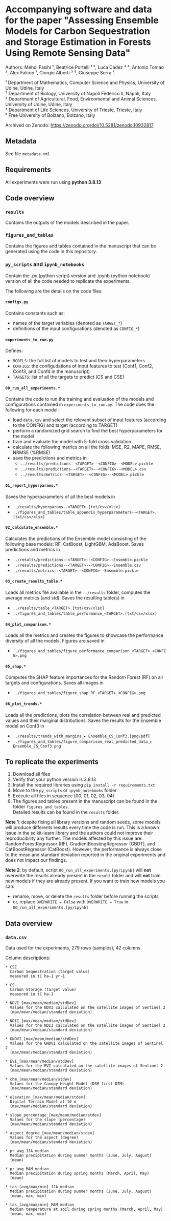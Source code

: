 # Accompanying software and data for the paper "Assessing Ensemble Models for Carbon Sequestration and Storage Estimation in Forests Using Remote Sensing Data"

Authors:
Mehdi Fasihi ¹,
Beatrice Portelli ¹ ²,
Luca Cadez ³ ⁴,
Antonio Tomao ³,
Alex Falcon ¹,
Giorgio Alberti ³ ⁵,
Giuseppe Serra ¹.

¹ Department of Mathematics, Computer Science and Physics, University of Udine, Udine, Italy <br>
² Department of Biology, University of Napoli Federico II, Napoli, Italy <br>
³ Department of Agricultural, Food, Environmental and Animal Sciences, University of Udine, Udine, Italy <br>
⁴ Department of Life Sciences, University of Trieste, Trieste, Italy <br>
⁵ Free University of Bolzano, Bolzano, Italy

Archived on Zenodo: https://zenodo.org/doi/10.5281/zenodo.10932817

## Metadata

See file `metadata.xml`

## Requirements

All experiments were run using **python 3.8.13**


## Code overview

### `results`

Contains the outputs of the models described in the paper.
  
### `figures_and_tables`

Contains the figures and tables contained in the manuscript that can be generated using the code in this repository.

### `py_scripts` and `ipynb_notebooks`

Contain the .py (python script) version and .ipynb (python notebook) version of all the code needed to replicate the experiments.

The following are the details on the code files:

#### `configs.py`
Contains constants such as:
- names of the target variables (denoted as `TARGET_*`)
- definitions of the input configurations (denoted as `CONFIG_*`)

#### `experiments_to_run.py`
Defines:
- `MODELS`: the full list of models to test and their hyperparameters
- `CONFIGS`: the configudations of input features to test (Conf1, Conf2, Conf3, and Conf4 in the manuscript)
- `TARGETS`: list of all the targets to predict (CS and CSE)

#### `00_run_all_experiments.*`
Contains the code to run the training and evaluation of the models and configurations contained in `experiments_to_run.py`. The code does the following for each model:
- load `data.csv` and select the relevant subset of input features (according to the CONFIG) and target (according to TARGET)
- perform a randomized grid search to find the best hyperparameters for the model
- train and evaluate the model with 5-fold cross validation
- calculate the following metrics on all the folds: MSE, R2, MAPE, RMSE, NRMSE (%RMSE)
- save the predictions and metrics in
  - `../results/predictions--<TARGET>--<CONFIG>--<MODEL>.pickle`
  - `../results/predictions--<TARGET>--<CONFIG>--<MODEL>.csv`
  - `../results/metrics--<TARGET>--<CONFIG>--<MODEL>.pickle`

#### `01_report_hyperparams.*`
Saves the hyperparameters of all the best models in
  - `../results/hyperparams--<TARGET>.[txt/csv/xlsx]`
  - `../figures_and_tables/table_appendix_hyperparameters--<TARGET>.[txt/csv/xlsx]`

#### `02_calculate_ensemble.*`
Calculates the predictions of the Ensemble model consisting of the following base models: RF, CatBoost, LightGBM, AdaBoost. Saves predictions and metrics in
  - `../results/predictions--<TARGET>--<CONFIG>--Ensemble.pickle`
  - `../results/predictions--<TARGET>--<CONFIG>--Ensemble.csv`
  - `../results/metrics--<TARGET>--<CONFIG>--Ensemble.pickle`

#### `03_create_results_table.*`
Loads all metrics file available in the `../results` folder,
computes the average metrics (and std).
Saves the resulting table(s) in
  - `../results/table_<TARGET>.[txt/csv/xlsx]`
  - `../figures_and_tables/table_performance_<TARGET>.[txt/csv/xlsx]`

#### `04_plot_comparison.*`
Loads all the metrics and creates the figures to showcase the performance diversity of all the models.
Figures are saved in
  - `../figures_and_tables/figure_performance_comparison_<TARGET>_<CONFIG>.png`


#### `05_shap.*`
Computes the SHAP feature importances for the Random Forest (RF) on all targets and configurations.
Saves all images in
  - `../figures_and_tables/figure_shap_RF_<TARGET>_<CONFIG>.png`

#### `06_plot_trends.*`
Loads all the predictions, plots the correlation between real and predicted values and their marginal distributions.
Saves the results for the Ensemble model on Conf3 in
  - `../results/trends_with_margins_▸ Ensemble_CS_Conf3.[png/pdf]`
  - `../figures_and_tables/figure_comparison_real_predicted_data_▸ Ensemble_CS_Conf3.png`



## To replicate the experiments

1) Download all files
2) Verify that your python version is 3.8.13
3) Install the required libraries using `pip install -r requirements.txt`
4) Move to the `py_scripts` or `ipynb_notebooks` folder
5) Execute all files in sequence (00, 01, 02, 03, 04)
6) The figures and tables present in the manuscript can be found in the folder `figures_and_tables`.<br>
Detailed results can be found in the `results` folder.

**Note 1**: despite fixing all library versions and random seeds, some models will produce differents results every time the code is run.
This is a known issue in the scikit-learn library and the authors could not improve their reproducibility any further.
The models affected by this issue are: RandomForestRegressor (RF), GradientBoostingRegressor (GBDT), and CatBoostRegressor (CatBoost).
However, the performance is always close to the mean and standard deviation reported in the original experiments and does not impact our findings.

**Note 2**: by default, script `00_run_all_experiments.[py/ipynb]` will **not** overwrite the results already present in the `result` folder and will **not** train new models if they are already present. If you want to train new models you can:
- rename, move, or delete the `results` folder before running the scripts
- or, replace `OVERWRITE = False` with `OVERWRITE = True` in `00_run_all_experiments.[py/ipynb]`



## Data overview

### `data.csv`

Data used for the experiments, 279 rows (samples), 42 columns.

Column descriptions:

```
* CSE
  Carbon Sequestration (target value)
  measured in tC ha-1 yr-1
  
* CS
  Carbon Storage (target value)
  measured in tC ha-1
  
* NDVI_[max/mean/median/stdDev]
  Values for the NDVI calculated on the satellite images of Sentinel 2
  (max/mean/median/standard deviation)
  
* NDII_[max/mean/median/stdDev]
  Values for the NDII calculated on the satellite images of Sentinel 2
  (max/mean/median/standard deviation)
  
* GNDVI_[max/mean/median/stdDev]
  Values for the GNDVI calculated on the satellite images of Sentinel 2
  (max/mean/median/standard deviation)
  
* EVI_[max/mean/median/stdDev]
  Values for the EVI calculated on the satellite images of Sentinel 2
  (max/mean/median/standard deviation)
  
* chm_[max/mean/median/stdev]
  Values for the Canopy Height Model (DSM first-DTM)
  (max/mean/median/standard deviation)
  
* elevation_[max/mean/median/stdev]
  Digital Terrain Model at 10 m
  (max/mean/median/standard deviation)
  
* slope_percentage_[max/mean/median/stdev]
  Values for the slope (percentage)
  (max/mean/median/standard deviation)
  
* aspect_degree_[max/mean/median/stdev]
  Values for the aspect (degree)
  (max/mean/median/standard deviation)
  
* pr_avg_JJA_median
  Median precipitation during summer months (June, July, August)
  (mean)
  
* pr_avg_MAM_median
  Median precipitation during spring months (March, April, May)
  (mean)
  
* tas_[avg/max/min]_JJA_median
  Median precipitation during summer months (June, July, August)
  (mean, max, min)
  
* tas_[avg/max/min]_MAM_median
  Median temperature at soil during spring months (March, April, May)
  (mean, max, min)
  
```
